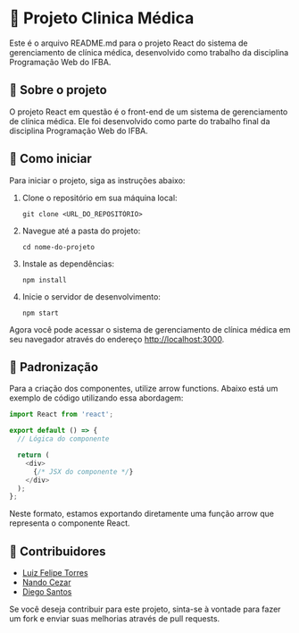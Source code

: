 # 📝 Projeto Clinica Médica

Este é o arquivo README.md para o projeto React do sistema de gerenciamento de clínica médica, desenvolvido como trabalho da disciplina Programação Web do IFBA.

## 📜 Sobre o projeto

O projeto React em questão é o front-end de um sistema de gerenciamento de clínica médica. Ele foi desenvolvido como parte do trabalho final da disciplina Programação Web do IFBA.

## 🚀 Como iniciar

Para iniciar o projeto, siga as instruções abaixo:

1. Clone o repositório em sua máquina local:
   ```
   git clone <URL_DO_REPOSITÓRIO>
   ```

2. Navegue até a pasta do projeto:
   ```
   cd nome-do-projeto
   ```

3. Instale as dependências:
   ```
   npm install
   ```

4. Inicie o servidor de desenvolvimento:
   ```
   npm start
   ```

Agora você pode acessar o sistema de gerenciamento de clínica médica em seu navegador através do endereço [http://localhost:3000](http://localhost:3000).

## 🎯 Padronização

Para a criação dos componentes, utilize arrow functions. Abaixo está um exemplo de código utilizando essa abordagem:

```javascript
import React from 'react';

export default () => {
  // Lógica do componente

  return (
    <div>
      {/* JSX do componente */}
    </div>
  );
};
```
Neste formato, estamos exportando diretamente uma função arrow que representa o componente React.
## 👥 Contribuidores

- [Luiz Felipe Torres](https://github.com/luizfelipetorres)
- [Nando Cezar](https://github.com/nando-cezar)
- [Diego Santos](https://github.com/DS-DIEGOSANTOS)

Se você deseja contribuir para este projeto, sinta-se à vontade para fazer um fork e enviar suas melhorias através de pull requests.